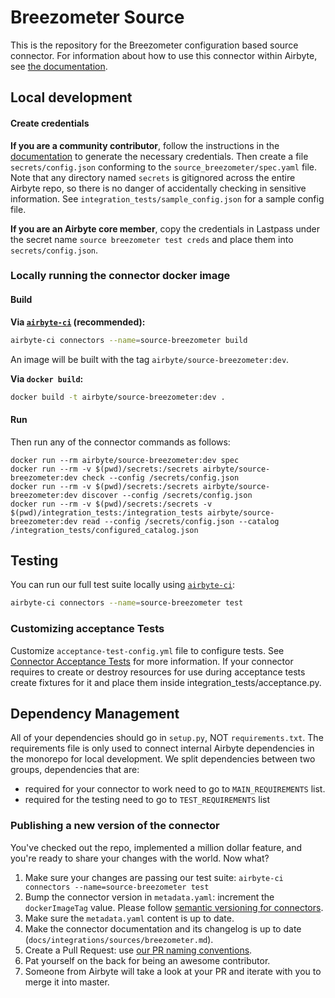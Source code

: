 # Breezometer Source

This is the repository for the Breezometer configuration based source connector. For information
about how to use this connector within Airbyte, see
[the documentation](https://docs.airbyte.io/integrations/sources/breezometer).

## Local development

#### Create credentials

**If you are a community contributor**, follow the instructions in the
[documentation](https://docs.airbyte.io/integrations/sources/breezometer) to generate the necessary
credentials. Then create a file `secrets/config.json` conforming to the
`source_breezometer/spec.yaml` file. Note that any directory named `secrets` is gitignored across
the entire Airbyte repo, so there is no danger of accidentally checking in sensitive information.
See `integration_tests/sample_config.json` for a sample config file.

**If you are an Airbyte core member**, copy the credentials in Lastpass under the secret name
`source breezometer test creds` and place them into `secrets/config.json`.

### Locally running the connector docker image

#### Build

**Via
[`airbyte-ci`](https://github.com/airbytehq/airbyte/blob/master/airbyte-ci/connectors/pipelines/README.md)
(recommended):**

```bash
airbyte-ci connectors --name=source-breezometer build
```

An image will be built with the tag `airbyte/source-breezometer:dev`.

**Via `docker build`:**

```bash
docker build -t airbyte/source-breezometer:dev .
```

#### Run

Then run any of the connector commands as follows:

```
docker run --rm airbyte/source-breezometer:dev spec
docker run --rm -v $(pwd)/secrets:/secrets airbyte/source-breezometer:dev check --config /secrets/config.json
docker run --rm -v $(pwd)/secrets:/secrets airbyte/source-breezometer:dev discover --config /secrets/config.json
docker run --rm -v $(pwd)/secrets:/secrets -v $(pwd)/integration_tests:/integration_tests airbyte/source-breezometer:dev read --config /secrets/config.json --catalog /integration_tests/configured_catalog.json
```

## Testing

You can run our full test suite locally using
[`airbyte-ci`](https://github.com/airbytehq/airbyte/blob/master/airbyte-ci/connectors/pipelines/README.md):

```bash
airbyte-ci connectors --name=source-breezometer test
```

### Customizing acceptance Tests

Customize `acceptance-test-config.yml` file to configure tests. See
[Connector Acceptance Tests](https://docs.airbyte.com/connector-development/testing-connectors/connector-acceptance-tests-reference)
for more information. If your connector requires to create or destroy resources for use during
acceptance tests create fixtures for it and place them inside integration_tests/acceptance.py.

## Dependency Management

All of your dependencies should go in `setup.py`, NOT `requirements.txt`. The requirements file is
only used to connect internal Airbyte dependencies in the monorepo for local development. We split
dependencies between two groups, dependencies that are:

- required for your connector to work need to go to `MAIN_REQUIREMENTS` list.
- required for the testing need to go to `TEST_REQUIREMENTS` list

### Publishing a new version of the connector

You've checked out the repo, implemented a million dollar feature, and you're ready to share your
changes with the world. Now what?

1. Make sure your changes are passing our test suite:
   `airbyte-ci connectors --name=source-breezometer test`
2. Bump the connector version in `metadata.yaml`: increment the `dockerImageTag` value. Please
   follow
   [semantic versioning for connectors](https://docs.airbyte.com/contributing-to-airbyte/resources/pull-requests-handbook/#semantic-versioning-for-connectors).
3. Make sure the `metadata.yaml` content is up to date.
4. Make the connector documentation and its changelog is up to date
   (`docs/integrations/sources/breezometer.md`).
5. Create a Pull Request: use
   [our PR naming conventions](https://docs.airbyte.com/contributing-to-airbyte/resources/pull-requests-handbook/#pull-request-title-convention).
6. Pat yourself on the back for being an awesome contributor.
7. Someone from Airbyte will take a look at your PR and iterate with you to merge it into master.
